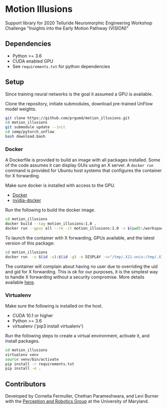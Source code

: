 # Motion Illusions

Support library for 2020 Telluride Neuromorphic Engineering Workshop Challenge "Insights into the Early Motion Pathway (VISION)"

## Dependencies

* Python >= 3.6
* CUDA enabled GPU
* See `requirements.txt` for python dependencies

## Setup

Since training neural networks is the goal it assumed a GPU is available.

Clone the repository, initiate submodules, download pre-trained UnFlow model weights.
```bash
git clone https://github.com/prgumd/motion_illusions.git
cd motion_illusions
git submodule update --init
cd iemp/pytorch_unflow
bash download.bash
```

### Docker
A Dockerfile is provided to build an image with all packages installed.
Some of the code assumes it can display GUIs using an X server. A `docker run` command is provided for Ubuntu host systems that configures the container for X forwarding.

Make sure docker is installed with access to the GPU.
* [Docker](https://docs.docker.com/get-docker/)
* [nvidia-docker](https://github.com/NVIDIA/nvidia-docker)

Run the following to build the docker image.

```bash
cd motion_illusions
docker build --tag motion_illusions:1.0 .
docker run --gpus all --rm -it motion_illusions:1.0 -v $(pwd):/workspace bash
```

To launch the container with X forwarding, GPUs available, and the latest version of this package:
```bash
cd motion_illusions
docker run  -u $(id -u):$(id -g) -e DISPLAY -v="/tmp/.X11-unix:/tmp/.X11-unix:rw" --ipc host --gpus all --rm -it -v $(pwd):/workdir motion_illusions:1.0 bash
```

The container will complain about having no user due to overriding the uid and gid for X forwarding. This is ok for our purposes, it is the simplest way to handle X forwarding without a security compromise. More details available [here](http://wiki.ros.org/docker/Tutorials/GUI).

### Virtualenv

Make sure the following is installed on the host.
* CUDA 10.1 or higher
* Python >= 3.6
* virtualenv ('pip3 install virtualenv')


Run the following steps to create a virtual environment, activate it, and install packages.

```bash
cd motion_illusions
virtualenv venv
source venv/bin/activate
pip install -r requirements.txt
pip install -e .
```

## Contributors

Developed by Cornelia Fermuller, Chethan Parameshwara, and Levi Burner with the [Perception and Robotics Group](http://prg.cs.umd.edu/) at the University of Maryland.

